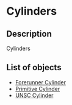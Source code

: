 # Cylinders

## Description

Cylinders

## List of objects

* [Forerunner Cylinder](forerunner-cylinder.md)
* [Primitive Cylinder](primitive-cylinder.md)
* [UNSC Cylinder](unsc-cylinder.md)
